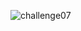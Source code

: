 ![challenge07](https://github.com/sndaba/2024DuBoisChallengeInRstats/assets/53818579/6be16276-7260-407e-9825-df1a869219bb)
